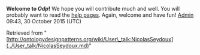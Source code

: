 __Welcome to _Odp_!__ We hope you will contribute much and well. 
You will probably want to read the [help pages](http://ontologydesignpatterns.org/wiki/Help:Contents "Help:Contents"). Again, welcome and have fun! [Admin](../User/ValentinaPresutti.md "User:ValentinaPresutti") 09:43, 30 October 2015 (UTC)





Retrieved from "[http://ontologydesignpatterns.org/wiki/User\_talk:NicolasSeydoux](../User_talk/NicolasSeydoux.md)"
